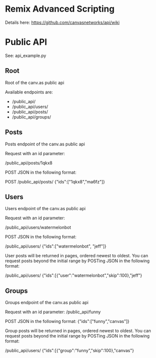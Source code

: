 Remix Advanced Scripting
===
Details here: https://github.com/canvasnetworks/api/wiki

Public API
===
See: api_example.py

Root
---
Root of the canv.as public api

Available endpoints are:

* /public_api/
* /public_api/users/
* /public_api/posts/
* /public_api/groups/

Posts
---
Posts endpoint of the canv.as public api

Request with an id parameter:

/public_api/posts/1qkx8

POST JSON in the following format:

POST /public_api/posts/
{"ids":["1qkx8","ma6fz"]}

Users
---
Users endpoint of the canv.as public api

Request with an id parameter:

/public_api/users/watermelonbot

POST JSON in the following format:

/public_api/users/
{"ids":["watermelonbot", "jeff"]}

User posts will be returned in pages, ordered newest to oldest. You can request posts beyond the initial range by POSTing JSON in the following format:

/public_api/users/
{"ids":[{"user":"watermelonbot","skip":100},"jeff"}

Groups
---
Groups endpoint of the canv.as public api

Request with an id parameter:
/public_api/funny

POST JSON in the following format:
{"ids":["funny","canvas"]}

Group posts will be returned in pages, ordered newest to oldest. You can request posts beyond the initial range by POSTing JSON in the following format:

/public_api/users/
{"ids":[{"group":"funny","skip":100},"canvas"}
